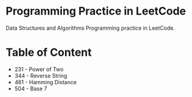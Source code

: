 # Programming Practice in LeetCode

Data Structures and Algorithms Programming practice in LeetCode.

# Table of Content

- 231 - Power of Two
- 344 - Reverse String
- 461 - Hamming Distance
- 504 - Base 7

